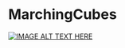 # MarchingCubes

[![IMAGE ALT TEXT HERE](https://img.youtube.com/vi/LJkoo0_ZAi4/0.jpg)](https://www.youtube.com/watch?v=LJkoo0_ZAi4)
